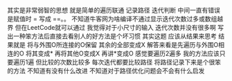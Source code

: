 ﻿其实是非常弱智的思想 就是简单的遍历联通 记录路径 迭代判断 
中间一直有错误是赋值时 = 写成 ==。。
不知道牛客网为啥编译不通过显示迭代次数过多或数组越界 但在LeetCode就可以通过 我觉得对于小尺寸的输入 迭代次数并没有很多啊
写出一种笨方法后直接去看别人的好方法是个坏习惯
其实这题 应该从结果来思考 结果就是 将与外围O所连接的O保留 其余的全部变成X
解答来看是先遍历与外围O相连的O 将其变成* 再将其他O变成X 再讲*变成O 感觉要遍历2遍多
我的方法应该只要遍历1遍 但比较的次数比较多 每次迭代都要比较路径 将路径记录下来是个很笨的方法 不知道有没有什么改进
不知道对于路径优化问题会不会有什么启发
 